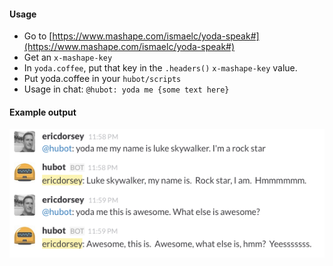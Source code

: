 #### Usage

* Go to [https://www.mashape.com/ismaelc/yoda-speak#](https://www.mashape.com/ismaelc/yoda-speak#)
* Get an ```x-mashape-key```
* In ```yoda.coffee```, put that key in the ```.headers()``` ```x-mashape-key``` value.
* Put yoda.coffee in your ```hubot/scripts```
* Usage in chat: ```@hubot: yoda me {some text here}```


#### Example output
![](images/hubot-yoda.png)